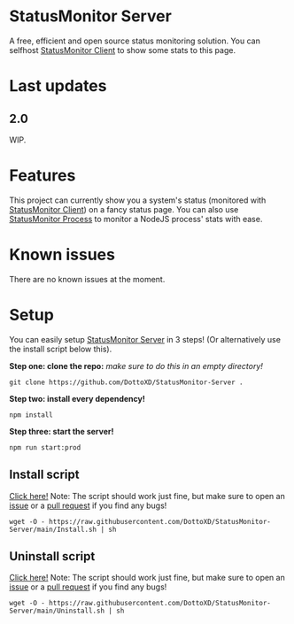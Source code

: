 # StatusMonitor Server

A free, efficient and open source status monitoring solution.
You can selfhost [StatusMonitor Client](https://github.com/DottoXD/StatusMonitor-Client) to show some stats to this page.

# Last updates

## 2.0

WIP.

# Features

This project can currently show you a system's status (monitored with [StatusMonitor Client](https://github.com/DottoXD/StatusMonitor-Client)) on a fancy status page.
You can also use [StatusMonitor Process](https://github.com/DottoXD/StatusMonitor-Process) to monitor a NodeJS process' stats with ease.

# Known issues

There are no known issues at the moment.

# Setup

You can easily setup [StatusMonitor Server](https://github.com/DottoXD/StatusMonitor-Server) in 3 steps! (Or alternatively use the install script below this).

**Step one: clone the repo:**
_make sure to do this in an empty directory!_

```
git clone https://github.com/DottoXD/StatusMonitor-Server .
```

**Step two: install every dependency!**

```
npm install
```

**Step three: start the server!**

```
npm run start:prod
```

## Install script

[Click here!](https://github.com/DottoXD/StatusMonitor-Server/blob/main/Install.sh)
Note: The script should work just fine, but make sure to open an [issue](https://github.com/DottoXD/StatusMonitor-Server/issues) or a [pull request](https://github.com/DottoXD/StatusMonitor-Server/pulls) if you find any bugs!

```
wget -O - https://raw.githubusercontent.com/DottoXD/StatusMonitor-Server/main/Install.sh | sh
```

## Uninstall script

[Click here!](https://github.com/DottoXD/StatusMonitor-Server/blob/main/Uninstall.sh)
Note: The script should work just fine, but make sure to open an [issue](https://github.com/DottoXD/StatusMonitor-Server/issues) or a [pull request](https://github.com/DottoXD/StatusMonitor-Server/pulls) if you find any bugs!

```
wget -O - https://raw.githubusercontent.com/DottoXD/StatusMonitor-Server/main/Uninstall.sh | sh
```

